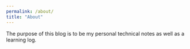 ```yaml
---
permalink: /about/
title: "About"
---
```


The purpose of this blog is to be my personal technical notes as well as a learning log.
